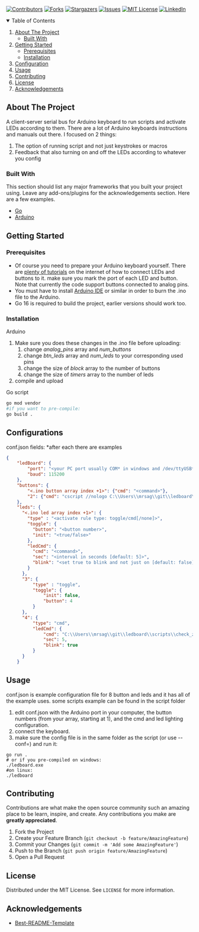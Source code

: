 <!-- PROJECT SHIELDS -->
<!--
*** I'm using markdown "reference style" links for readability.
*** Reference links are enclosed in brackets [ ] instead of parentheses ( ).
*** See the bottom of this document for the declaration of the reference variables
*** for contributors-url, forks-url, etc. This is an optional, concise syntax you may use.
*** https://www.markdownguide.org/basic-syntax/#reference-style-links
-->
[![Contributors][contributors-shield]][contributors-url]
[![Forks][forks-shield]][forks-url]
[![Stargazers][stars-shield]][stars-url]
[![Issues][issues-shield]][issues-url]
[![MIT License][license-shield]][license-url]
[![LinkedIn][linkedin-shield]][linkedin-url]


<!-- TABLE OF CONTENTS -->
<details open="open">
  <summary>Table of Contents</summary>
  <ol>
    <li>
      <a href="#about-the-project">About The Project</a>
      <ul>
        <li><a href="#built-with">Built With</a></li>
      </ul>
    </li>
    <li>
      <a href="#getting-started">Getting Started</a>
      <ul>
        <li><a href="#prerequisites">Prerequisites</a></li>
        <li><a href="#installation">Installation</a></li>
      </ul>
    </li>
    <li><a href="#configuration">Configuration</a></li>
    <li><a href="#usage">Usage</a></li>
    <li><a href="#contributing">Contributing</a></li>
    <li><a href="#license">License</a></li>
    <li><a href="#acknowledgements">Acknowledgements</a></li>
  </ol>
</details>


<!-- ABOUT THE PROJECT -->
## About The Project

A client-server serial bus for Arduino keyboard to run scripts and activate LEDs according to them.
There are a lot of Arduino keyboards instructions and manuals out there. I focused on 2 things:
1. The option of running script and not just keystrokes or macros
2. Feedback that also turning on and off the LEDs according to whatever you config


### Built With

This section should list any major frameworks that you built your project using. Leave any add-ons/plugins for the acknowledgements section. Here are a few examples.
* [Go](https://golang.org)
* [Arduino](https://www.arduino.cc/)


<!-- GETTING STARTED -->
## Getting Started

### Prerequisites

* Of course you need to prepare your Arduino keyboard yourself. There are [plenty of tutorials](https://roboindia.com/tutorials/arduino-nano-digital-input-push-button/) on the internet of how to connect LEDs and buttons to it. make sure you mark the port of each LED and button.  
Note that currently the code support buttons connected to analog pins.
* You must have to install [Arduino IDE](https://www.arduino.cc/en/software) or similar in order to burn the .ino file to the Arduino. 
* Go 16 is required to build the project, earlier versions should work too.


### Installation

Arduino
1. Make sure you does these changes in the .ino file before uploading:
    1. change *analog_pins* array and *num_buttons* 
    2. change *btn_leds* array and *num_leds* to your corresponding used pins
    3. change the size of *block* array to the number of buttons
    4. change the size of *timers* array to the number of leds
2. compile and upload

Go script
```sh
go mod vendor
#if you want to pre-compile:
go build .
```

<!-- CONFIGURATIONS EXAMPLES -->
## Configurations

conf.json fields:
*after each <instruction> there are examples
```conf.json
{
    "ledBoard": {
        "port": "<your PC port usually COM* in windows and /dev/ttyUSB* or /dev/ttyACM*>",
        "baud": 115200
    },
    "buttons": {
        "<.ino button array index +1>": {"cmd": "<command>"},
        "2": {"cmd": "cscript //nologo C:\\Users\\mrsag\\git\\ledboard\\scripts\\toggle_zoom_audio.js"},
    },
    "leds": {
      "<.ino led array index +1>": {
        "type" : "<activate rule type: toggle/cmd[/none]>",
        "toggle": {
          "button": "<button number>",
          "init": "<true/false>"
        },
        "ledCmd": {
          "cmd": "<command>",
          "sec": "<interval in seconds [default: 5]>",
          "blink": "<set true to blink and not just on [default: false]>"
        }
      },
      "3": {
          "type" : "toggle",
          "toggle": {
              "init": false,
              "button": 4
          }
      },
      "4": {
          "type": "cmd",
          "ledCmd": {
              "cmd": "C:\\Users\\mrsag\\git\\ledboard\\scripts\\check_zoom.bat",
              "sec": 5,
              "blink": true
          }
      }
    }
```


<!-- USAGE EXAMPLES -->
## Usage

conf.json is example configuration file for 8 button and leds and it has all of the example uses.
some scripts example can be found in the script folder

1. edit conf.json with the Arduino port in your computer, the button numbers (from your array, starting at 1), and the cmd and led lighting configuration.
2. connect the keyboard.
3. make sure the config file is in the same folder as the script (or use --conf=<path>) and run it:
```
go run .
# or if you pre-compiled on windows:
./ledboard.exe
#on linux:
./ledboard
```


<!-- CONTRIBUTING -->
## Contributing

Contributions are what make the open source community such an amazing place to be learn, inspire, and create. Any contributions you make are **greatly appreciated**.

1. Fork the Project
2. Create your Feature Branch (`git checkout -b feature/AmazingFeature`)
3. Commit your Changes (`git commit -m 'Add some AmazingFeature'`)
4. Push to the Branch (`git push origin feature/AmazingFeature`)
5. Open a Pull Request


<!-- LICENSE -->
## License

Distributed under the MIT License. See `LICENSE` for more information.


<!-- ACKNOWLEDGEMENTS -->
## Acknowledgements
* [Best-README-Template](https://github.com/othneildrew/Best-README-Template)

<!-- MARKDOWN LINKS & IMAGES -->
<!-- https://www.markdownguide.org/basic-syntax/#reference-style-links -->
[contributors-shield]: https://img.shields.io/github/contributors/MRsagi/ledboard.svg?style=for-the-badge
[contributors-url]: https://github.com/MRsagi/ledboard/graphs/contributors
[forks-shield]: https://img.shields.io/github/forks/MRsagi/ledboard?style=for-the-badge
[forks-url]: https://github.com/MRsagi/ledboard/network/members
[stars-shield]: https://img.shields.io/github/stars/MRsagi/ledboard.svg?style=for-the-badge
[stars-url]: https://github.com/MRsagi/ledboard/stargazers
[issues-shield]: https://img.shields.io/github/issues/MRsagi/ledboard.svg?style=for-the-badge
[issues-url]: https://github.com/MRsagi/ledboard/issues
[license-shield]: https://img.shields.io/github/license/MRsagi/ledboard.svg?style=for-the-badge
[license-url]: https://github.com/MRsagi/ledboard/blob/master/LICENSE.txt
[linkedin-shield]: https://img.shields.io/badge/-LinkedIn-black.svg?style=for-the-badge&logo=linkedin&colorB=555
[linkedin-url]: https://www.linkedin.com/in/sagi-rosenthal/
